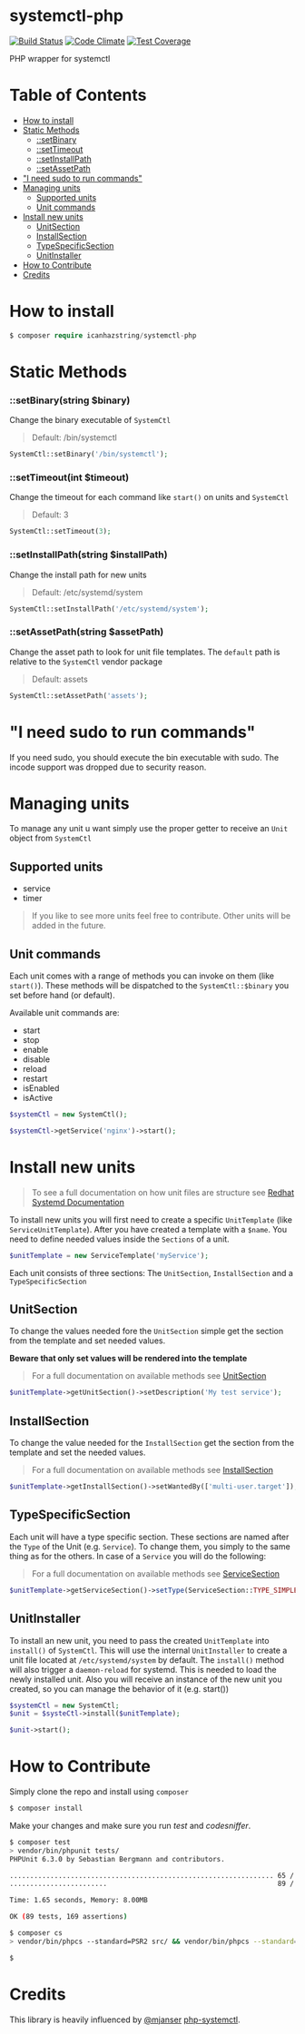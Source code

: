 # systemctl-php
[![Build Status](https://api.travis-ci.org/icanhazstring/systemctl-php.svg?branch=master)](https://travis-ci.org/icanhazstring/systemctl-php) [![Code Climate](https://codeclimate.com/github/icanhazstring/systemctl-php/badges/gpa.svg)](https://codeclimate.com/github/icanhazstring/systemctl-php) [![Test Coverage](https://codeclimate.com/github/icanhazstring/systemctl-php/badges/coverage.svg)](https://codeclimate.com/github/icanhazstring/systemctl-php/coverage)

PHP wrapper for systemctl

# Table of Contents

- [How to install](#how-to-install)
- [Static Methods](#static-methods)
  - [::setBinary](#setbinarystring-binary)
  - [::setTimeout](#settimeoutint-timeout)
  - [::setInstallPath](#setinstallpathstring-installpath)
  - [::setAssetPath](#setassetpathstring-assetpath)
- ["I need sudo to run commands"](#i-need-sudo-to-run-commands)
- [Managing units](#managing-units)
  - [Supported units](#supported-units)
  - [Unit commands](#unit-commands)
- [Install new units](#install-new-units)
  - [UnitSection](#unitsection)
  - [InstallSection](#installsection)
  - [TypeSpecificSection](#typespecificsection)
  - [UnitInstaller](#unitinstaller)
- [How to Contribute](#how-to-contribute)
- [Credits](#credits)

# How to install
```php
$ composer require icanhazstring/systemctl-php
```

# Static Methods
### ::setBinary(string $binary)
Change the binary executable of `SystemCtl`

> Default: /bin/systemctl

```php
SystemCtl::setBinary('/bin/systemctl');
```

### ::setTimeout(int $timeout)
Change the timeout for each command like `start()` on units and `SystemCtl`

> Default: 3

```php
SystemCtl::setTimeout(3);
```

### ::setInstallPath(string $installPath)
Change the install path for new units

> Default: /etc/systemd/system

```php
SystemCtl::setInstallPath('/etc/systemd/system');
```

### ::setAssetPath(string $assetPath)
Change the asset path to look for unit file templates.
The `default` path is relative to the `SystemCtl` vendor package

> Default: assets

```php
SystemCtl::setAssetPath('assets');
```

# "I need sudo to run commands"
If you need sudo, you should execute the bin executable with sudo.
The incode support was dropped due to security reason.

# Managing units
To manage any unit u want simply use the proper getter to receive an `Unit` object from `SystemCtl`

## Supported units
- service
- timer

> If you like to see more units feel free to contribute. Other units will be added in the future.

## Unit commands
Each unit comes with a range of methods you can invoke on them (like `start()`).
These methods will be dispatched to the `SystemCtl::$binary` you set before hand (or default).

Available unit commands are:
- start
- stop
- enable
- disable
- reload
- restart
- isEnabled
- isActive

```php
$systemCtl = new SystemCtl();

$systemCtl->getService('nginx')->start();
```

# Install new units

> To see a full documentation on how unit files are structure see [Redhat Systemd Documentation](https://access.redhat.com/documentation/en-US/Red_Hat_Enterprise_Linux/7/html/System_Administrators_Guide/sect-Managing_Services_with_systemd-Unit_Files.html)

To install new units you will first need to create a specific `UnitTemplate` (like `ServiceUnitTemplate`).
After you have created a template with a `$name`. You need to define needed values inside the
`Sections` of a unit.

```php
$unitTemplate = new ServiceTemplate('myService');
```

Each unit consists of three sections: The `UnitSection`, `InstallSection` and a `TypeSpecificSection`

## UnitSection
To change the values needed fore the `UnitSection` simple get the section from the template
and set needed values.

**Beware that only set values will be rendered into the template**

> For a full documentation on available methods see [UnitSection](src/Template/Section/UnitSection.php)
```php
$unitTemplate->getUnitSection()->setDescription('My test service');
```

## InstallSection
To change the value needed for the `InstallSection` get the section from the template and set
the needed values.

> For a full documentation on available methods see [InstallSection](src/Template/Section/InstallSection.php)

```php
$unitTemplate->getInstallSection()->setWantedBy(['multi-user.target']);
```

## TypeSpecificSection
Each unit will have a type specific section. These sections are named after the `Type` of the Unit (e.g. `Service`).
To change them, you simply to the same thing as for the others. In case of a `Service` you will do
the following:

> For a full documentation on available methods see [ServiceSection](src/Template/Section/ServiceSection.php)

```php
$unitTemplate->getServiceSection()->setType(ServiceSection::TYPE_SIMPLE);
```

## UnitInstaller
To install an new unit, you need to pass the created `UnitTemplate` into `install()`
of `SystemCtl`. This will use the internal `UnitInstaller` to create a unit file located at
`/etc/systemd/system` by default. The `install()` method will also trigger a `daemon-reload` for
systemd. This is needed to load the newly installed unit. Also you will receive an
instance of the new unit you created, so you can manage the behavior of it (e.g. start())

```php
$systemCtl = new SystemCtl;
$unit = $systeCtl->install($unitTemplate);

$unit->start();
```

# How to Contribute
Simply clone the repo and install using `composer`

```bash
$ composer install
```

Make your changes and make sure you run *test* and *codesniffer*.

```bash
$ composer test
> vendor/bin/phpunit tests/
PHPUnit 6.3.0 by Sebastian Bergmann and contributors.

................................................................. 65 / 89 ( 73%)
........................                                          89 / 89 (100%)

Time: 1.65 seconds, Memory: 8.00MB

OK (89 tests, 169 assertions)

$ composer cs
> vendor/bin/phpcs --standard=PSR2 src/ && vendor/bin/phpcs --standard=PSR2 tests/

$ 
```

# Credits
This library is heavily influenced by [@mjanser](https://github.com/mjanser) [php-systemctl](https://github.com/mjanser/php-systemctl).
